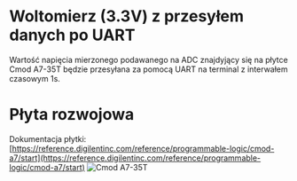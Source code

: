 # Woltomierz (3.3V) z przesyłem danych po UART
Wartość napięcia mierzonego podawanego na ADC znajdyjący się na płytce Cmod A7-35T będzie przesyłana za pomocą UART na terminal z interwałem czasowym 1s.

# Płyta rozwojowa
Dokumentacja płytki: [https://reference.digilentinc.com/reference/programmable-logic/cmod-a7/start](https://reference.digilentinc.com/reference/programmable-logic/cmod-a7/start)
![Cmod A7-35T](https://reference.digilentinc.com/_media/reference/programmable-logic/cmod-a7/cmod-a7-0.png)
